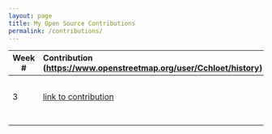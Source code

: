 ```yaml
---
layout: page
title: My Open Source Contributions
permalink: /contributions/
---
```


<!--
The first column, Contribution, must be a hyperlink to the actual contribution,
such as the Wikipedia edit or pull request, etc., with a suitable name.
Type of the contribution should be "Wikipedia edit", "OpenStreet Map feature",
"Project Documentation", "Project Code", "Blog Edit", etc.

The Description should include a brief summary of what you did.

Replace the first row below with your contribution and add new ones below it
following the same syntax.

-->





| Week #       | Contribution (https://www.openstreetmap.org/user/Cchloet/history)  | Type  | Description |
|---|:---|:---|:---|
|  3   | [link to contribution](https://github.com/stewartweiss/butterfly-network/blob/master/butterfly_edges.c)    | Project code    |   I edited details on this open source map   |
|     |     |     |      |
|     |     |     |      |
